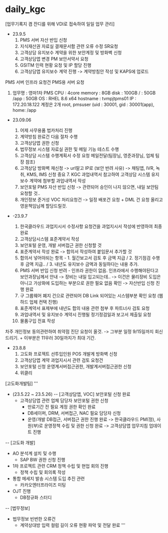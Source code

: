 # daily_kgc

[업무기록지 겸 잔디를 위해 VDI로 접속하여 일일 업무 관리]

- 23.9.5
  1. PMS 서버 자산 반입 신청
  2. 지식재산권 자료실 결재문서함 관련 오류 수정 SR요청
  3. 고객상담 유지보수 계약을 위한 보안계정 및 방화벽 신청
  4. 고객상담앱 변경 PM 보안서약서 요청
  5. GSITM 인력 현황 요청 및 IP 할당 진행
  6. 고객상담앱 유지보수 계약 진행 -> 계약방침안 작성 및 KAPS에 업로드 
 
PMS 서버 인프라 요청건
PMS용 서버 요청
1. 업무명 : 영마1차 PMS
   CPU : 4core
   memory : 8GB
   disk : 100GB
   / : 50GB
   /app : 50GB
    OS : RHEL 8.6 x64
   hostname : tvmpjtpms01
   IP : 172.20.18.122
   계정은 2개 root, pmsuser (uid : 30001, gid : 30001(app), home: /app
 


  - 23.09.06
    1. 어제 사무용품 법카처리 진행
    2. 계약방침 완료건 다음 절차 수행
    3. 고객상담앱 권한 신청
    4. 법무정보 시스템 자료실 권한 및 메일 기능 테스트 수행
    5. 고객상담 시스템 수행계획서 수정 요청 메일전달(팀장님, 영준과장님, 업체 팀장 참조)
    6. 고객상담 방화벽 재신청 -> url말고 IP로 (보안 반려 사유) -> 채팅앱, IVR, 녹취, KMS, IMS 신청
   중요 7. KGC 과업내역서 참고하여 고객상담 시스템 유지보수 계약에 첨부할 과업내역서 작성
    8. 보안포털 PMS 자산 반입 신청 -> 관련되어 승인이 나지 않으면, 내일 보안팀 요청할 것..
    9. 개인정보 준거성 VOC 처리요청건 -> 일정 배포건 요청 + DML 건 요청 올리고 영윤책임님께 할당드릴것.
   
  - -23.9.7
    1. 한국클라우드 과업지시서 수정사항 요청건을 과업지시서 작성에 반영하여 최종 완료
    2. 고객상담시스템 표준계약서 작성
    3. 보안포털 운영, 개발 서버접근 권한 신청할 것
    4. 표준계약서 작성 완료 -> 합의서 작성하여 붙임문서 추가할 것
    5. 합의서 넣어야되는 항목 - 1. 월간보고서 검토 후 금액 지급 / 2. 정기점검 수행 후 금액 지급.. / 3. 내년도 유지보수 금액과 동일하다는 내용 추가.
    6. PMS 서버 반입 신청 반려 - 인프라 권한이 없음. 인프라에서 수행해야된다고 보안과장님께서 안내 -> 장비는 내일 입고되는데.. -> 이건은 물리장비 도입은 아니고 가상화에 도입하는 부분으로 권한 필요 없음 확인 -> 자산반입 신청 진행 완료
    7. 구 그룹웨어 폐지 건으로 관련되어 DB Link 되어있는 시스템부분 확인 요청 (웹하드 업체 컨택 진행)
    8. 표준계약서 표제부에 내년도 합의 내용 관련 첨부 후 파트너사 검토 요청
    9. 과업내역서 및 유지보수 계약시 진행될 정기정검일과 보고서 제출일 요청
    10. 물품구입 전표 작성
       

차주 개인정보 동의관련하여 취약점 진단 요청이 올것. -> 그부분 일정 9/15일까지 회신드리기. + 이부분은 11우러 30일까지가 최대 기간.

- 23.8.8
  1. 고도화 프로젝트 선투입인원 POS 개발계 방화벽 신청
  2. 고객상담앱 계약 과업지시서 관련 검토 요청건
  3. 보안포털 신청 운영계서버접근권한, 개발계서버접근권한 신청
  4. 위클리
 
[고도화개발팀]
'''
- (23.5.22 ~ 23.5.26)
-- [고객상담앱, VOC] 보안포털 신청 완료
   - 고객상담앱 관련 업체 담당자 보안포털 권한 신청
      - 만료기간 전 필요 계정 권한 확인 완료
      - DB세이퍼, DRM, 서버접근, NAC 필요 담당자 신청
      - 운영/개발 DB접근, 서버접근 권한 진행 완료 
        -> 한국클라우드 PM(정), 사원(부)로 운영정책 수립 및 권한 신청 완료
        -> 고객상담앱 업무지침 업데이트 진행

-- [고도화 개발]
   - AO 분석계 설치 및 수행
      - SAP BW 권한 신청 진행 
   - 1차 프로젝트 관련 CRM 정책 수립 및 현업 회의 진행
       - 정책 수립 및 회의록 작성
   - 통합 메세지 발송 시스템 도입 추진 관련
       - 카카오엔터프라이즈 미팅
   - OJT 진행
       - DB정규화 스터디

-- [법무정보] 
   - 법무정보 빈번한 오류건 
       - 계약상대방 입력 컬럼 길이 오류 현황 파악 및 전달 완료
'''
